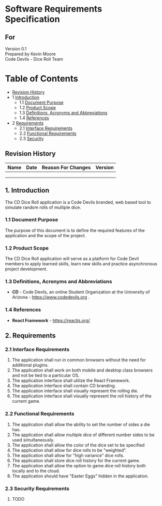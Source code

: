 # Software Requirements Specification
## For <project name>

Version 0.1  
Prepared by Kevin Moore  
Code Devils - Dice Roll Team


<date created>  

Table of Contents
=================
* [Revision History](#revision-history)
* 1 [Introduction](#1-introduction)
  * 1.1 [Document Purpose](#11-document-purpose)
  * 1.2 [Product Scope](#12-product-scope)
  * 1.3 [Definitions, Acronyms and Abbreviations](#13-definitions-acronyms-and-abbreviations)
  * 1.4 [References](#14-references)
* 2 [Requirements](#2-requirements)
  * 2.1 [Interface Requirements](#21-interfaces)
  * 2.2 [Functional Requirements](#22-functional)
  * 2.3 [Security](#23-security)


## Revision History
| Name | Date    | Reason For Changes  | Version   |
| ---- | ------- | ------------------- | --------- |
|      |         |                     |           |
|      |         |                     |           |
|      |         |                     |           |

## 1. Introduction
The CD Dice Roll application is a Code Devils branded, web based tool to simulate random rolls of multiple dice.

### 1.1 Document Purpose
The purpose of this document is to define the required features of the application and the scope of the project.

### 1.2 Product Scope
The CD Dice Roll application will serve as a platform for Code Devil members to apply learned skills, learn new skills and practice asynchronous project development.

### 1.3 Definitions, Acronyms and Abbreviations

* **CD** - Code Devils, an online Student Organization at the University of Arizona - https://www.codedevils.org .

### 1.4 References
* **React Framework** - https://reactjs.org/


## 2. Requirements

### 2.1 Interface Requirements
1. The application shall run in common browsers without the need for additional plugins.
2. The application shall work on both mobile and desktop class browsers and not be tied to a particular OS.
3. The application interface shall utilize the React Framework.
4. The application interface shall contain CD branding.
5. The application interface shall visually represent the rolling die.
6. The application interface shall visually represent the roll history of the current game.

### 2.2 Functional Requirements
1. The application shall allow the ability to set the number of sides a die has.
2. The application shall allow multiple dice of different number sides to be used simultaneously.
3. The application shall allow the color of the dice set to be specified
4. The application shall allow for dice rolls to be "weighted".
5. The application shall allow for "high variance" dice rolls.
6. The application shall store dice roll history for the current game.
7. The application shall allow the option to game dice roll history both locally and to the cloud.
8. The application should have "Easter Eggs" hidden in the application.

### 2.3 Security Requirements
1.  TODO
